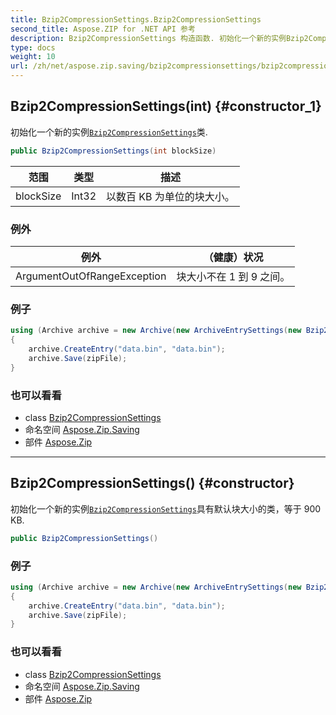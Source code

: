 ```yaml
---
title: Bzip2CompressionSettings.Bzip2CompressionSettings
second_title: Aspose.ZIP for .NET API 参考
description: Bzip2CompressionSettings 构造函数. 初始化一个新的实例Bzip2CompressionSettings类.
type: docs
weight: 10
url: /zh/net/aspose.zip.saving/bzip2compressionsettings/bzip2compressionsettings/
---
```

## Bzip2CompressionSettings(int) {#constructor_1}

初始化一个新的实例[`Bzip2CompressionSettings`](../)类.

```csharp
public Bzip2CompressionSettings(int blockSize)
```

| 范围 | 类型 | 描述 |
| --- | --- | --- |
| blockSize | Int32 | 以数百 KB 为单位的块大小。 |

### 例外

| 例外 | （健康）状况 |
| --- | --- |
| ArgumentOutOfRangeException | 块大小不在 1 到 9 之间。 |

### 例子

```csharp
using (Archive archive = new Archive(new ArchiveEntrySettings(new Bzip2CompressionSettings(1))))
{
    archive.CreateEntry("data.bin", "data.bin");
    archive.Save(zipFile);
}
```

### 也可以看看

* class [Bzip2CompressionSettings](../)
* 命名空间 [Aspose.Zip.Saving](../../bzip2compressionsettings/)
* 部件 [Aspose.Zip](../../../)

---

## Bzip2CompressionSettings() {#constructor}

初始化一个新的实例[`Bzip2CompressionSettings`](../)具有默认块大小的类，等于 900 KB.

```csharp
public Bzip2CompressionSettings()
```

### 例子

```csharp
using (Archive archive = new Archive(new ArchiveEntrySettings(new Bzip2CompressionSettings())))
{
    archive.CreateEntry("data.bin", "data.bin");
    archive.Save(zipFile);
}
```

### 也可以看看

* class [Bzip2CompressionSettings](../)
* 命名空间 [Aspose.Zip.Saving](../../bzip2compressionsettings/)
* 部件 [Aspose.Zip](../../../)


